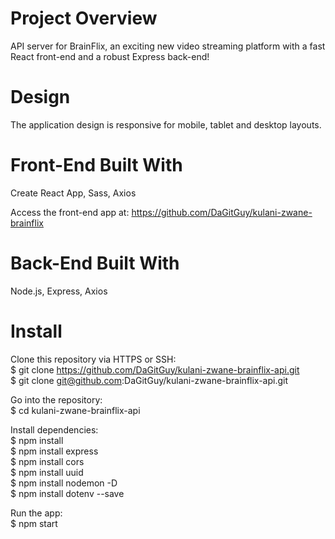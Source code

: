# Project Overview

API server for BrainFlix, an exciting new video streaming platform with a fast React front-end and a robust Express back-end!

# Design
The application design is responsive for mobile, tablet and desktop layouts.

# Front-End Built With
Create React App, Sass, Axios 

Access the front-end app at: https://github.com/DaGitGuy/kulani-zwane-brainflix 

# Back-End Built With
Node.js, Express, Axios

# Install
Clone this repository via HTTPS or SSH:<br>
$ git clone https://github.com/DaGitGuy/kulani-zwane-brainflix-api.git <br>
$ git clone git@github.com:DaGitGuy/kulani-zwane-brainflix-api.git

Go into the repository:<br>
$ cd kulani-zwane-brainflix-api

Install dependencies:<br>
$ npm install <br>
$ npm install express <br>
$ npm install cors <br>
$ npm install uuid <br>
$ npm install nodemon -D <br>
$ npm install dotenv --save

Run the app:<br>
$ npm start
